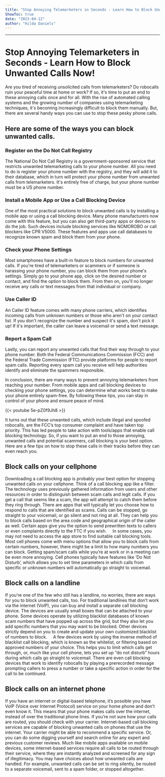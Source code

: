 ```yaml
---
title: "Stop Annoying Telemarketers in Seconds - Learn How to Block Unwanted Calls Now!"
ShowToc: true 
date: "2023-04-12"
author: "Hilda Daniels"
---
```

*****
# Stop Annoying Telemarketers in Seconds - Learn How to Block Unwanted Calls Now!

Are you tired of receiving unsolicited calls from telemarketers? Do robocalls ruin your peaceful time at home or work? If so, it's time to put an end to these annoying calls once and for all. With the rise of automated calling systems and the growing number of companies using telemarketing techniques, it's becoming increasingly difficult to block them manually. But, there are several handy ways you can use to stop these pesky phone calls.

## Here are some of the ways you can block unwanted calls.

### Register on the Do Not Call Registry

The National Do Not Call Registry is a government-sponsored service that restricts unwanted telemarketing calls to your phone number. All you need to do is register your phone number with the registry, and they will add it to their database, which in turn will protect your phone number from unwanted calls from telemarketers. It's entirely free of charge, but your phone number must be a US phone number.

### Install a Mobile App or Use a Call Blocking Device

One of the most practical solutions to block unwanted calls is by installing a mobile app or using a call blocking device. Many phone manufacturers now come with this feature, but you can also get third-party apps or devices to do the job. Such devices include blocking services like NOMOROBO or call blockers like CPR V5000. These features and apps use call databases to recognize known spam and block them from your phone.

### Check your Phone Settings

Most smartphones have a built-in feature to block numbers for unwanted calls. If you're tired of telemarketers or scammers or if someone is harassing your phone number, you can block them from your phone's settings. Simply go to your phone app, click on the desired number or contact, and find the option to block them. From then on, you'll no longer receive any calls or text messages from that individual or company.

### Use Caller ID

An Caller ID feature comes with many phone carriers, which identifies incoming calls from unknown numbers or those who aren't on your contact list. If you don't recognize the number and suspect it's spam, don't pick it up! If it's important, the caller can leave a voicemail or send a text message.

### Report a Spam Call

Lastly, you can report any unwanted calls that find their way through to your phone number. Both the Federal Communications Commission (FCC) and the Federal Trade Commission (FTC) provide platforms for people to report spam calls. Reporting every spam call you receive will help authorities identify and eliminate the spammers responsible.

In conclusion, there are many ways to prevent annoying telemarketers from reaching your number. From mobile apps and call blocking devices to checking your phone settings, you can determine what works best to make your phone entirely spam-free. By following these tips, you can stay in control of your phone and ensure peace of mind.

{{< youtube 5e-pZ0f9Jh8 >}} 



It turns out that these unwanted calls, which include illegal and spoofed robocalls, are the FCC’s top consumer complaint and have taken top priority. This has led people to take action with tools/apps that enable call blocking technology.
So, if you want to put an end to those annoying, unwanted calls and potential scammers, call blocking is your best option. Here are a few tips on how to stop these calls in their tracks before they can even reach you.

 
## Block calls on your cellphone



Downloading a call blocking app is probably your best option for stopping unwanted calls on your cellphone. Think of a call blocking app like a filter.
The technology uses previously gathered information from users and other resources in order to distinguish between scam calls and legit calls. If you get a call that seems like a scam, the app will attempt to catch them before they ring through.
There are apps that will typically let you choose how to respond to calls that are identified as scams. Calls can be stopped, go straight to your voicemail, or go silent and not ring at all.
They can help you to block calls based on the area code and geographical origin of the caller as well. Certain apps give you the option to send prewritten texts to callers or even complaints directly to the FTC if you wish.
 
 
In some cases, you may not need to access the app store to find suitable call blocking tools. Most cell phones come with menu options that allow you to block calls from certain numbers, however, there might be a limit to how many numbers you can block.
Getting spam/scam calls while you’re at work or in a meeting can be even more annoying. Cell phones typically have features like ‘Do Not Disturb’, which allows you to set time parameters in which calls from specific or unknown numbers will automatically go straight to voicemail.

 
## Block calls on a landline



If you’re one of the few who still has a landline, no worries, there are ways for you to block unwanted calls, too. For traditional landlines that don’t work via the internet (VoIP), you can buy and install a separate call blocking device. The devices are usually small boxes that can be attached to your phone.
Some devices operate by utilizing blacklist databases of known scam numbers that have popped up across the grid, but they also let you add specific numbers that you may want to be blocked. Other devices strictly depend on you to create and update your own customized blacklist of numbers to block.
 
 
A few devices work by using the inverse method of blacklist call blocking, which is known as the whitelist, or filtering based on approved numbers of your choice. This helps you to limit which calls get through, or, much like your cell phone, lets you set up “do not disturb” hours during which calls go straight to voicemail.
There are even call blocking devices that work to identify robocalls by playing a prerecorded message prompting callers to press a number or take a specific action in order for the call to be continued.

 
## Block calls on an internet phone



If you have an internet or digital-based telephone, it’s possible you have VoIP (Voice over Internet Protocol) service on your home phone and don’t even know it. This means that your phone makes calls over the internet, instead of over the traditional phone lines. If you’re not sure how your calls are routed, you should check with your carrier.
Internet-based call blocking services are capable of blocking unwanted calls on phones that use the internet. Your carrier might be able to recommend a specific service. Or, you can do some digging yourself and search online for any expert and previous customer reviews.
Much like mobile apps available on mobile devices, some internet-based services require all calls to be routed through their service, where they are instantly analyzed and screened for any sign of illegitimacy.
You may have choices about how unwanted calls are handled. For example, unwanted calls can be set to ring silently, be routed to a separate voicemail, sent to a spam folder, or stopped altogether.




